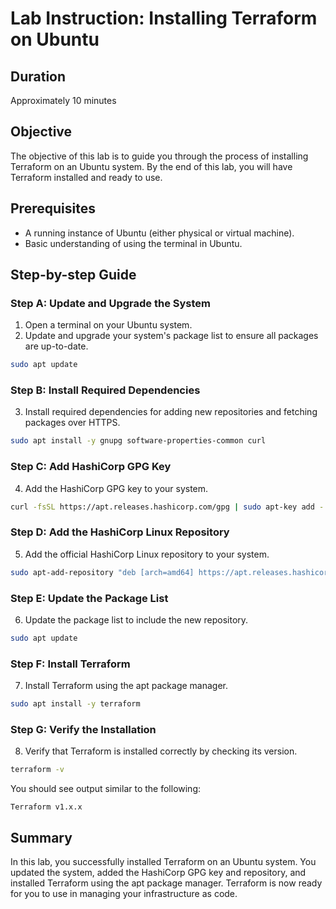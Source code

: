 
# Lab Instruction: Installing Terraform on Ubuntu

## Duration

Approximately 10 minutes

## Objective

The objective of this lab is to guide you through the process of installing Terraform on an Ubuntu system. By the end of this lab, you will have Terraform installed and ready to use.

## Prerequisites

- A running instance of Ubuntu (either physical or virtual machine).
- Basic understanding of using the terminal in Ubuntu.

## Step-by-step Guide

### Step A: Update and Upgrade the System

1. Open a terminal on your Ubuntu system.
2. Update and upgrade your system's package list to ensure all packages are up-to-date.

```bash
sudo apt update
```

### Step B: Install Required Dependencies

3. Install required dependencies for adding new repositories and fetching packages over HTTPS.

```bash
sudo apt install -y gnupg software-properties-common curl
```

### Step C: Add HashiCorp GPG Key

4. Add the HashiCorp GPG key to your system.

```bash
curl -fsSL https://apt.releases.hashicorp.com/gpg | sudo apt-key add -
```

### Step D: Add the HashiCorp Linux Repository

5. Add the official HashiCorp Linux repository to your system.

```bash
sudo apt-add-repository "deb [arch=amd64] https://apt.releases.hashicorp.com $(lsb_release -cs) main"
```

### Step E: Update the Package List

6. Update the package list to include the new repository.

```bash
sudo apt update
```

### Step F: Install Terraform

7. Install Terraform using the apt package manager.

```bash
sudo apt install -y terraform
```

### Step G: Verify the Installation

8. Verify that Terraform is installed correctly by checking its version.

```bash
terraform -v
```

You should see output similar to the following:

```
Terraform v1.x.x
```

## Summary

In this lab, you successfully installed Terraform on an Ubuntu system. You updated the system, added the HashiCorp GPG key and repository, and installed Terraform using the apt package manager. Terraform is now ready for you to use in managing your infrastructure as code.